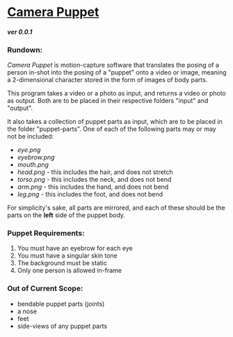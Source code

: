 # <ins>Camera Puppet</ins>
#### *ver 0.0.1*

### Rundown:
*Camera Puppet* is motion-capture software that translates
the posing of a person in-shot into the posing of a "puppet" onto
a video or image,
meaning a 2-dimensional character stored in the form of images
of body parts.

This program takes a video or a photo as input, and
returns a video or photo as output. Both are to be placed
in their respective folders "input" and "output".

It also takes a collection of puppet parts as input, which are
to be placed in the folder "puppet-parts". One of each of the 
following parts may or may not be included:
* *eye.png*
* *eyebrow.png*
* *mouth.png*
* *head.png* - this includes the hair, and does not stretch
* *torso.png* - this includes the neck, and does not bend
* *arm.png* - this includes the hand, and does not bend
* *leg.png* - this includes the foot, and does not bend

For simplicity's sake, all parts are mirrored, and each of these should be
the parts on the **left** side of the puppet body.

### Puppet Requirements:
1. You must have an eyebrow for each eye
2. You must have a singular skin tone
3. The background must be static 
4. Only one person is allowed in-frame

### Out of Current Scope:
* bendable puppet parts (joints)
* a nose
* feet
* side-views of any puppet parts